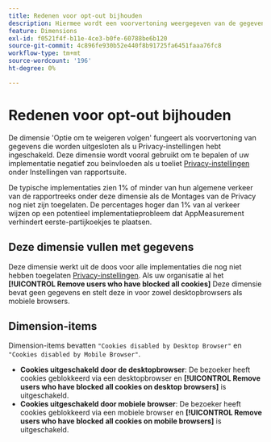 ```yaml
---
title: Redenen voor opt-out bijhouden
description: Hiermee wordt een voorvertoning weergegeven van de gegevens die worden uitgesloten als u Privacy-instellingen hebt ingeschakeld.
feature: Dimensions
exl-id: f0521f4f-b11e-4ce3-b0fe-60788be6b120
source-git-commit: 4c896fe930b52e440f8b91725fa6451faaa76fc8
workflow-type: tm+mt
source-wordcount: '196'
ht-degree: 0%

---
```


# Redenen voor opt-out bijhouden

De dimensie &#39;Optie om te weigeren volgen&#39; fungeert als voorvertoning van gegevens die worden uitgesloten als u Privacy-instellingen hebt ingeschakeld. Deze dimensie wordt vooral gebruikt om te bepalen of uw implementatie negatief zou beïnvloeden als u toeliet [Privacy-instellingen](https://experienceleague.adobe.com/docs/core-services/interface/administration/ec-cookies/browser-cookie-settings.html) onder Instellingen van rapportsuite.

De typische implementaties zien 1% of minder van hun algemene verkeer van de rapportreeks onder deze dimensie als de Montages van de Privacy nog niet zijn toegelaten. De percentages hoger dan 1% van al verkeer wijzen op een potentieel implementatieprobleem dat AppMeasurement verhindert eerste-partijkoekjes te plaatsen.

## Deze dimensie vullen met gegevens

Deze dimensie werkt uit de doos voor alle implementaties die nog niet hebben toegelaten [Privacy-instellingen](https://experienceleague.adobe.com/docs/core-services/interface/administration/ec-cookies/browser-cookie-settings.html). Als uw organisatie al het **[!UICONTROL Remove users who have blocked all cookies]** Deze dimensie bevat geen gegevens en stelt deze in voor zowel desktopbrowsers als mobiele browsers.

## Dimension-items

Dimension-items bevatten `"Cookies disabled by Desktop Browser"` en `"Cookies disabled by Mobile Browser"`.

* **Cookies uitgeschakeld door de desktopbrowser**: De bezoeker heeft cookies geblokkeerd via een desktopbrowser en **[!UICONTROL Remove users who have blocked all cookies on desktop browsers]** is uitgeschakeld.
* **Cookies uitgeschakeld door mobiele browser**: De bezoeker heeft cookies geblokkeerd via een mobiele browser en **[!UICONTROL Remove users who have blocked all cookies on mobile browsers]** is uitgeschakeld.
